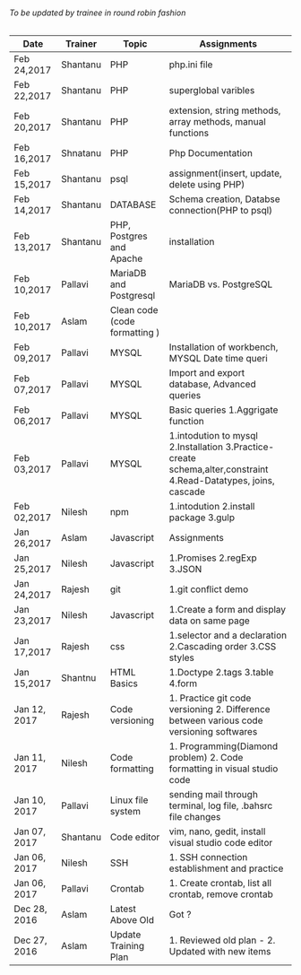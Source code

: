 ###### To be updated by trainee in round robin fashion

Date | Trainer | Topic | Assignments
------------ | ----------|---|----------------------------
Feb 24,2017 | Shantanu | PHP | php.ini file
Feb 22,2017 | Shantanu | PHP | superglobal varibles
Feb 20,2017 | Shantanu | PHP | extension, string methods, array methods, manual functions
Feb 16,2017 | Shnatanu | PHP | Php Documentation
Feb 15,2017 | Shantanu | psql | assignment(insert, update, delete using PHP)
Feb 14,2017 | Shantanu | DATABASE | Schema creation, Databse connection(PHP to psql)  
Feb 13,2017 | Shantanu | PHP, Postgres and Apache | installation
Feb 10,2017 | Pallavi | MariaDB and Postgresql | MariaDB vs. PostgreSQL
Feb 10,2017 | Aslam | Clean code (code formatting )
Feb 09,2017 | Pallavi | MYSQL | Installation of workbench, MYSQL Date time queri
Feb 07,2017 | Pallavi | MYSQL | Import and export database, Advanced queries 
Feb 06,2017| Pallavi |MYSQL | Basic queries 1.Aggrigate function|
Feb 03,2017 | Pallavi |MYSQL | 1.intodution to mysql 2.Installation 3.Practice-create schema,alter,constraint 4.Read-Datatypes, joins, cascade
Feb 02,2017|Nilesh|npm|1.intodution 2.install package 3.gulp
Jan 26,2017|Aslam|Javascript|Assignments
Jan 25,2017  | Nilesh | Javascript | 1.Promises 2.regExp 3.JSON
Jan 24,2017 | Rajesh | git | 1.git conflict demo
Jan 23,2017  | Nilesh | Javascript | 1.Create a form and display data on same page
Jan 17,2017  | Rajesh | css | 1.selector and a declaration 2.Cascading order 3.CSS styles
Jan 15,2017  | Shantnu | HTML Basics | 1.Doctype 2.tags 3.table 4.form 
Jan 12, 2017 | Rajesh | Code versioning | 1. Practice git code versioning 2. Difference between various code versioning softwares
Jan 11, 2017 | Nilesh | Code formatting | 1. Programming(Diamond problem) 2. Code formatting in visual studio code
Jan 10, 2017 | Pallavi | Linux file system | sending mail through terminal, log file, .bahsrc file changes
Jan 07, 2017 | Shantanu | Code editor | vim, nano, gedit, install visual studio code editor
Jan 06, 2017 | Nilesh | SSH | 1. SSH connection establishment and practice
Jan 06, 2017 | Pallavi | Crontab | 1. Create crontab, list all crontab, remove crontab
Dec 28, 2016 | Aslam | Latest Above Old | Got ?
Dec 27, 2016 | Aslam | Update Training Plan | 1. Reviewed old plan - 2. Updated with new items
